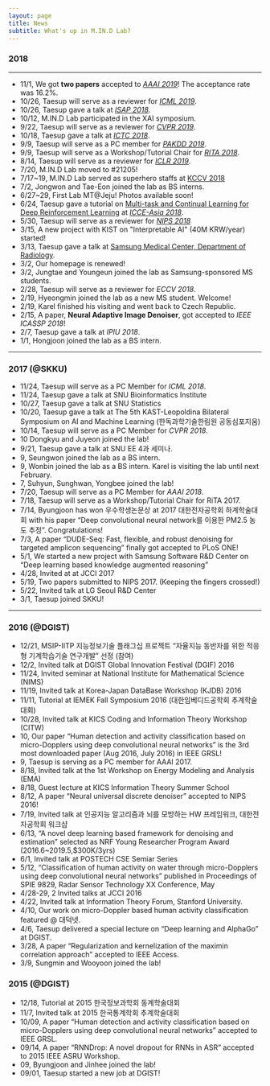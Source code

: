 ```yaml
---
layout: page
title: News
subtitle: What's up in M.IN.D Lab?
---
```


### 2018 
<hr>

- 11/1, We got **two papers** accepted to [_AAAI 2019_](https://aaai.org/Conferences/AAAI-19/)! The acceptance rate was 16.2\%.
- 10/26, Taesup will serve as a reviewer for [_ICML 2019_](http://icml.cc).
- 10/26, Taesup gave a talk at [_ISAP 2018_](http://isap2018.org/).
- 10/12, M.IN.D Lab participated in the XAI symposium. 
- 9/22, Taesup will serve as a reviewer for [_CVPR 2019_](http://cvpr2019.thecvf.com/).
- 10/18, Taesup gave a talk at [_ICTC 2018_](http://ictc.org).
- 9/9, Taesup will serve as a PC member for [_PAKDD 2019_](http://www.pakdd2019.org).
- 9/9, Taesup will serve as a Workshop/Tutorial Chair for [_RITA 2018_](http://2018/icrita.org).
- 8/14, Taesup will serve as a reviewer for [_ICLR 2019_](http://iclr.cc).
- 7/20, M.IN.D Lab moved to \#21205!
- 7/17~19, M.IN.D Lab served as superhero staffs at [KCCV 2018](https://kcvs.kr/front/conference/2018#conference-tap-02)
- 7/2, Jongwon and Tae-Eon joined the lab as BS interns. 
- 6/27~29, First Lab MT@Jeju! Photos available soon!
- 6/24, Taesup gave a tutorial on [Multi-task and Continual Learning for Deep Reinforcement Learning](http://115.145.155.74/files/Talks/MTC_RL.pdf) at [_ICCE-Asia 2018_](http://www.icce-asia2018.org/).
- 5/30, Taesup will serve as a reviewer for [_NIPS 2018_](http://nips.cc)
- 3/15, A new project with KIST on "Interpretable AI" (40M KRW/year) started!
- 3/13, Taesup gave a talk at [Samsung Medical Center, Department of Radiology](http://radiology.samsunghospital.com/).
- 3/2, Our homepage is renewed!
- 3/2, Jungtae and Youngeun joined the lab as Samsung-sponsored MS students.
- 2/28, Taesup will serve as a reviewer for _ECCV 2018_.
- 2/19, Hyeongmin joined the lab as a new MS student. Welcome!
- 2/19, Karel finished his visiting and went back to Czech Republic. 
- 2/15, A paper, **Neural Adaptive Image Denoiser**, got accepted to _IEEE ICASSP 2018_!
- 2/7, Taesup gave a talk at _IPIU 2018_. 
- 1/1, Hongjoon joined the lab as a BS intern. 
<hr>

### 2017 (@SKKU)

- 11/24, Taesup will serve as a PC Member for _ICML 2018_.
- 11/24, Taesup gave a talk at SNU Bioinformatics Institute
- 10/27, Taesup gave a talk at SNU Statistics
- 10/20, Taesup gave a talk at The 5th KAST-Leopoldina Bilateral Symposium on AI and Machine Learning (한독과학기술한림원 공동심포지움)
- 10/14, Taesup will serve as a PC Member for _CVPR 2018_.
- 10 Dongkyu and Juyeon joined the lab!
- 9/21, Taesup gave a talk at SNU EE 4과 세미나.
- 9, Seungwon joined the lab as a BS intern.
- 9, Wonbin joined the lab as a BS intern. Karel is visiting the lab until next February.
- 7, Suhyun, Sunghwan, Yongbee joined the lab!
- 7/20, Taesup will serve as a PC Member for _AAAI 2018_.
- 7/18, Taesup will serve as a Workshop/Tutorial Chair for RiTA 2017.
- 7/14, Byungjoon has won 우수학생논문상 at 2017 대한전자공학회 하계학술대회 with his paper “Deep convolutional neural network를 이용한 PM2.5 농도 추정”. Congratulations!
- 7/3, A paper “DUDE-Seq: Fast, flexible, and robust denoising for targeted amplicon sequencing” finally got accepted to PLoS ONE!
- 5/1, We started a new project with Samsung Software R&D Center on “Deep learning based knowledge augmented reasoning”
- 4/28, Invited at at JCCI 2017
- 5/19, Two papers submitted to NIPS 2017. (Keeping the fingers crossed!)
- 5/22, Invited talk at LG Seoul R&D Center
- 3/1, Taesup joined SKKU!

<hr>

### 2016 (@DGIST)

- 12/21, MSIP-IITP 지능정보기술 플래그십 프로젝트 “자율지능 동반자를 위한 적응형 기계학습기술 연구개발” 선정 (참여)
- 12/2, Invited talk at DGIST Global Innovation Festival (DGIF) 2016
- 11/24, Invited seminar at National Institute for Mathematical Science (NIMS)
- 11/19, Invited talk at Korea-Japan DataBase Workshop (KJDB) 2016
- 11/11, Tutorial at IEMEK Fall Symposium 2016 (대한임베디드공학회 추계학술대회)
- 10/28, Invited talk at KICS Coding and Information Theory Workshop (CITW)
- 10, Our paper “Human detection and activity classification based on micro-Dopplers using deep convolutional neural networks” is the 3rd most downloaded paper (Aug 2016, July 2016) in IEEE GRSL!
- 9, Taesup is serving as a PC member for AAAI 2017.
- 8/18, Invited talk at the 1st Workshop on Energy Modeling and Analysis (EMA)
- 8/18, Guest lecture at KICS Information Theory Summer School
- 8/12, A paper “Neural universal discrete denoiser” accepted to NIPS 2016!
- 7/19, Invited talk at 인공지능 알고리즘과 뇌를 모방하는 HW 프레임워크, 대한전자공학회 워크샵
- 6/13, “A novel deep learning based framework for denoising and estimation” selected as NRF Young Researcher Program Award (2016.6~2019.5,$300K/3yrs)
- 6/1, Invited talk at POSTECH CSE Semiar Series
- 5/12, “Classification of human activity on water through micro-Dopplers using deep convolutional neural networks” published in Proceedings of SPIE 9829, Radar Sensor Technology XX Conference, May 
- 4/28-29, 2 Invited talks at JCCI 2016
- 4/22, Invited talk at Information Theory Forum, Stanford University.
- 4/10, Our work on micro-Doppler based human activity classification featured @ 대덕넷.
- 4/6, Taesup delivered a special lecture on “Deep learning and AlphaGo” at DGIST.
- 3/28, A paper “Regularization and kernelization of the maximin correlation approach” accepted to IEEE Access.
- 3/9, Sungmin and Wooyoon joined the lab!

### 2015 (@DGIST)
- 12/18, Tutorial at 2015 한국정보과학회 동계학술대회
- 11/7, Invited talk at 2015 한국통계학회 추계학술대회
- 10/09, A paper “Human detection and activity classification based on micro-Dopplers using deep convolutional neural networks” accepted to IEEE GRSL.
- 09/14, A paper “RNNDrop: A novel dropout for RNNs in ASR” accepted to 2015 IEEE ASRU Workshop.
- 09, Byungjoon and Jinhee joined the lab!
- 09/01, Taesup started a new job at DGIST!
